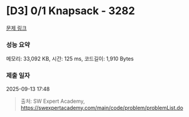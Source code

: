 # [D3] 0/1 Knapsack - 3282 

[문제 링크](https://swexpertacademy.com/main/code/problem/problemDetail.do?contestProbId=AWBJAVpqrzQDFAWr) 

### 성능 요약

메모리: 33,092 KB, 시간: 125 ms, 코드길이: 1,910 Bytes

### 제출 일자

2025-09-13 17:48



> 출처: SW Expert Academy, https://swexpertacademy.com/main/code/problem/problemList.do